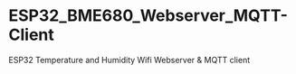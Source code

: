 # ESP32_BME680_Webserver_MQTT-Client
ESP32 Temperature and Humidity Wifi Webserver &amp; MQTT client
